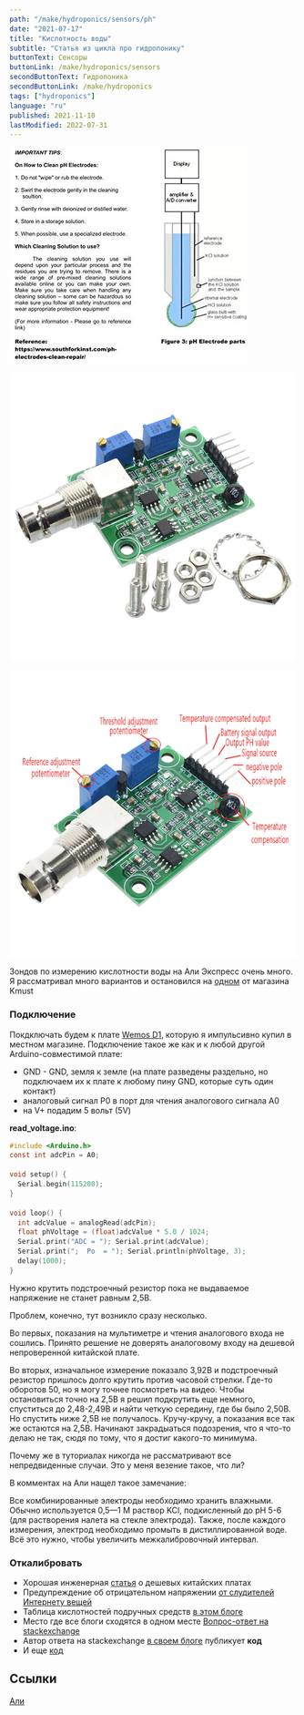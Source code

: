 ```yaml
---
path: "/make/hydroponics/sensors/ph"
date: "2021-07-17"
title: "Кислотность воды"
subtitle: "Статья из цикла про гидропонику"
buttonText: Сенсоры
buttonLink: /make/hydroponics/sensors
secondButtonText: Гидропоника
secondButtonLink: /make/hydroponics
tags: ["hydroponics"]
language: "ru"
published: 2021-11-10
lastModified: 2022-07-31
---
```


![инфа](./ph-sensor-info.jpg)

![комплектация](./ph-sensor-parts.webp)

![пины](./ph-sensor-pins.webp)

Зондов по измерению кислотности воды на Али Экспресс очень много. Я рассматривал много вариантов и остановился на [одном](https://s.click.aliexpress.com/e/_9Rk02I) от магазина Kmust

### Подключение

Покдключать будем к плате [Wemos D1](/make/wemos-d1), которую я импульсивно купил в местном магазине. 
Подключение такое же как и к любой другой Arduino-совместимой плате:

- GND - GND, земля к земле (на плате разведены раздельно, но подключаем их к плате к любому пину GND, которые суть один контакт)
- аналоговый сигнал P0 в порт для чтения аналогового сигнала A0
- на V+ подадим 5 вольт (5V)



**read_voltage.ino**:
```c
#include <Arduino.h>
const int adcPin = A0;

void setup() {
  Serial.begin(115200);
}

void loop() {
  int adcValue = analogRead(adcPin);
  float phVoltage = (float)adcValue * 5.0 / 1024;
  Serial.print("ADC = "); Serial.print(adcValue);
  Serial.print(";  Po  = "); Serial.println(phVoltage, 3);
  delay(1000);
}
```

Нужно крутить подстроечный резистор пока не выдаваемое напряжение не станет равным 2,5В.

Проблем, конечно, тут возникло сразу несколько. 

Во первых, показания на мультиметре и чтения аналогового входа не сошлись. Принято решение не доверять аналоговому входу на дешевой непроверенной китайской плате.

Во вторых, изначальное измерение показало 3,92В и подстроечный резистор пришлось долго крутить против часовой стрелки. Где-то оборотов 50, но я могу точнее посмотреть на видео. Чтобы остановиться точно на 2,5В я решил подкрутить еще немного, спуститься до 2,48-2,49В и найти четкую середину, где бы было 2,50В. Но спустить ниже 2,5В не получалось. Кручу-кручу, а показания все так же остаются на 2,5В. Начинают закрадыаться подозрения, что я что-то делаю не так, сюдя по тому, что я достиг какого-то минимума.

Почему же в туториалах никогда не рассматривают все непредвиденные случаи. Это у меня везение такое, что ли?

В комментах на Али нащел такое замечание:

Все комбинированные электроды необходимо хранить влажными. Обычно используется 0,5—1 M раствор KCl, подкисленный до pH 5-6 (для растворения налета на стекле электрода). Также, после каждого измерения, электрод необходимо промыть в дистиллированной воде. Всё это нужно, чтобы увеличить межкалибровочный интервал.

### Откалибровать

- Хорошая инженерная [статья](https://www.e-tinkers.com/2019/11/measure-ph-with-a-low-cost-arduino-ph-sensor-board/) о дешевых китайских платах
- Предупреждение об отрицательном напряжении [от слудителей Интернету вещей](https://cimpleo.com/blog/simple-arduino-ph-meter/)
- Таблица кислотностей подручных средств [в этом блоге](https://scidle.com/how-to-use-a-ph-sensor-with-arduino/)
- Место где все блоги сходятся в одном месте [Вопрос-ответ на stackexchange](https://raspberrypi.stackexchange.com/questions/96653/ph-4502c-ph-sensor-calibration-and-adc-using-mcp3008-pcf8591-and-ads1115)
- Автор ответа на stackexchange [в своем блоге](https://tlfong01.blog/2019/04/26/ph-4502c-ph-meter-calibration-notes/) публикует **код**
- И еще [код](https://wiki.dfrobot.com/PH_meter_SKU__SEN0161_)


## Ссылки

[Али](https://s.click.aliexpress.com/e/_9Rk02I)
